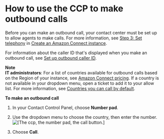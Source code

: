 # How to use the CCP to make outbound calls<a name="make-outbound-calls"></a>

Before you can make an outbound call, your contact center must be set up to allow agents to make calls\. For more information, see [Step 3: Set telephony](amazon-connect-instances.md#get-started-telephony) in [Create an Amazon Connect instance](amazon-connect-instances.md)\.

For information about the caller ID that's displayed when you make an outbound call, see [Set up outbound caller ID](queues-callerid.md)\.

**Note**  
**IT administrators**: For a list of countries available for outbound calls based on the Region of your instance, see [Amazon Connect pricing](http://aws.amazon.com/connect/pricing/)\. If a country is not available in your dropdown menu, open a ticket to add it to your allow list\. For more information, see [Countries you can call by default](country-code-allow-list.md)\.

**To make an outbound call**

1. In your Contact Control Panel, choose **Number pad**\.

1. Use the dropdown menu to choose the country, then enter the number\.   
![\[The ccp, the number pad, the call button.\]](http://docs.aws.amazon.com/connect/latest/adminguide/images/ccp-make-outbound-call.png)

1. Choose **Call**\.
